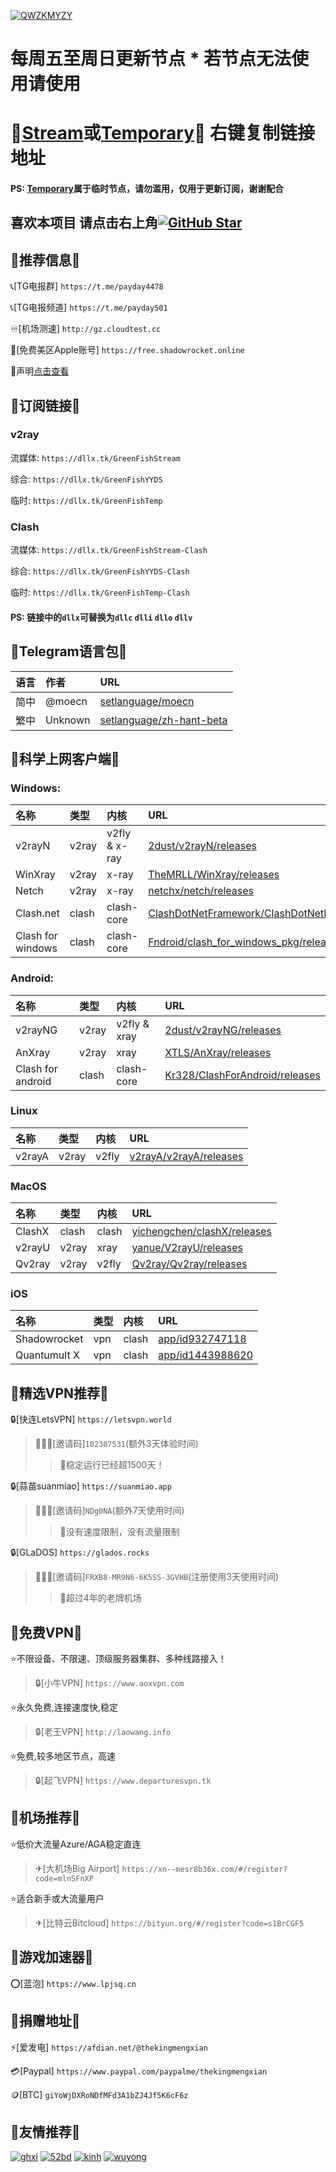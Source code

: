 [![QWZKMYZY](https://github.com/ThekingMX1998/free-v2ray-code/raw/master/Image/QWZKMYZY.png)](https://github.com/ThekingMX1998/free-v2ray-code#)

# 每周五至周日更新节点 * 若节点无法使用请使用

# 🤜[Stream](https://dllx.tk/GreenFishStream)或[Temporary](https://dllx.tk/GreenFishTemp)🤛 右键复制链接地址

#### PS: [Temporary](https://dllx.tk/GreenFishTemp)属于临时节点，请勿滥用，仅用于更新订阅，谢谢配合

## 喜欢本项目 请点击右上角[![GitHub Star](https://img.shields.io/github/stars/ThekingMX1998/free-v2ray-code.svg?style=flat-square&label=Star&color=00ADD8&logo=github)](https://github.com/ThekingMX1998/free-v2ray-code/)

## 📢推荐信息📢

📞[TG电报群] `https://t.me/payday4478`

📞[TG电报频道] `https://t.me/payday501`

♾️[机场测速] `http://gz.cloudtest.cc`

🧰[免费美区Apple账号] `https://free.shadowrocket.online`

📛声明[点击查看](https://github.com/ThekingMX1998/free-v2ray-code/blob/none/README.md)


## 📢订阅链接📢

### v2ray

流媒体: `https://dllx.tk/GreenFishStream`

综合: `https://dllx.tk/GreenFishYYDS`

临时: `https://dllx.tk/GreenFishTemp`


### Clash

流媒体: `https://dllx.tk/GreenFishStream-Clash`

综合: `https://dllx.tk/GreenFishYYDS-Clash`

临时: `https://dllx.tk/GreenFishTemp-Clash`

#### PS: 链接中的`dllx`可替换为`dllc` `dlli` `dllo` `dllv`

## 📢Telegram语言包📢

| 语言| 作者| URL|
| :--- | :--- | :--- |
| 简中 |@moecn | [setlanguage/moecn](https://t.me/setlanguage/moecn) |
| 繁中 |Unknown | [setlanguage/zh-hant-beta](https://t.me/setlanguage/zh-hant-beta) |


## 📢科学上网客户端📢 

### Windows:

| 名称| 类型| 内核| URL|
| :--- | :--- | :--- | :--- |
| v2rayN | v2ray | v2fly & x-ray | [2dust/v2rayN/releases](https://github.com/2dust/v2rayN/releases) |
| WinXray | v2ray | x-ray | [TheMRLL/WinXray/releases](https://github.com/TheMRLL/WinXray/releases) |
| Netch | v2ray | x-ray | [netchx/netch/releases](https://github.com/netchx/netch/releases) |
| Clash.net | clash | clash-core | [ClashDotNetFramework/ClashDotNetFramework/releases](https://github.com/ThekingMX1998/free-v2ray-code/tree/master/File/Clash.NET) |
| Clash for windows | clash | clash-core | [Fndroid/clash_for_windows_pkg/releases](https://github.com/Fndroid/clash_for_windows_pkg/releases) |


### Android:

| 名称| 类型| 内核| URL|
| :--- | :--- | :--- | :--- |
| v2rayNG | v2ray | v2fly & xray | [2dust/v2rayNG/releases](https://github.com/2dust/v2rayNG/releases) |
| AnXray | v2ray | xray | [XTLS/AnXray/releases](https://github.com/XTLS/AnXray/releases) |
| Clash for android | clash | clash-core | [Kr328/ClashForAndroid/releases](https://github.com/Kr328/ClashForAndroid/releases) |


### Linux
| 名称| 类型| 内核| URL|
| :--- | :--- | :--- | :--- |
| v2rayA | v2ray | v2fly | [v2rayA/v2rayA/releases](https://github.com/v2rayA/v2rayA/releases) |


### MacOS

| 名称| 类型| 内核| URL|
| :--- | :--- | :--- | :--- |
| ClashX | clash | clash | [yichengchen/clashX/releases](https://github.com/yichengchen/clashX/releases) |
| v2rayU | v2ray | xray | [yanue/V2rayU/releases](https://github.com/yanue/V2rayU/releases) |
| Qv2ray | v2ray | v2fly | [Qv2ray/Qv2ray/releases](https://github.com/Qv2ray/Qv2ray/releases) |


### iOS

| 名称| 类型| 内核| URL|
| :--- | :--- | :--- | :--- |
| Shadowrocket | vpn | clash | [app/id932747118](https://apps.apple.com/us/app/id932747118) |
| Quantumult X | vpn | clash | [app/id1443988620](https://apps.apple.com/us/app/id1443988620) |


## 📢精选VPN推荐📢 

🔒[快连LetsVPN] `https://letsvpn.world`
>🧑‍🤝‍🧑[邀请码]`102307531`(额外3天体验时间)
>>🚀稳定运行已经超1500天！

🔒[蒜苗suanmiao] `https://suanmiao.app`
>🧑‍🤝‍🧑[邀请码]`NDg0NA`(额外7天使用时间)
>>🚀没有速度限制，没有流量限制

🔒[GLaDOS] `https://glados.rocks`
>🧑‍🤝‍🧑[邀请码]`FRXB8-MR9N6-6K5SS-3GVHB`(注册使用3天使用时间)
>>🚀超过4年的老牌机场


## 📢免费VPN📢 

⭐不限设备、不限速、顶级服务器集群、多种线路接入！
>🔒[小牛VPN] `https://www.aoxvpn.com`

⭐永久免费,连接速度快,稳定
>🔒[老王VPN] `http://laowang.info`

⭐免费,较多地区节点，高速
>🔒[起飞VPN] `https://www.departuresvpn.tk`

## 📢机场推荐📢 

⭐低价大流量Azure/AGA稳定直连
>✈[大机场Big Airport] `https://xn--mesr8b36x.com/#/register?code=mlnSFnXP`

⭐适合新手或大流量用户
>✈[比特云Bitcloud] `https://bityun.org/#/register?code=s1BrCGF5`

## 📢游戏加速器📢 

⭕[蓝泡] `https://www.lpjsq.cn`

## 📢捐赠地址📢 

⚡[爱发电] `https://afdian.net/@thekingmengxian`

💳[Paypal] `https://www.paypal.com/paypalme/thekingmengxian`

🪙[BTC] `giYoWjDXRoNDfMFd3A1bZJ4Jf5K6cF6z`

## 📢友情推荐📢 

[![ghxi](https://github.com/ThekingMX1998/free-v2ray-code/raw/master/Image/ghboke-logo.png)](https://ghxi.com)
[![52bd](https://github.com/ThekingMX1998/free-v2ray-code/raw/master/Image/52bd-logo.png)](https://www.52bd.net)
[![kinh](https://github.com/ThekingMX1998/free-v2ray-code/raw/master/Image/kinh-logo.png)](https://kinh.cc)
[![wuyong](https://github.com/ThekingMX1998/free-v2ray-code/raw/master/Image/wuyong-logo.png)](https://wuyong.fun)

